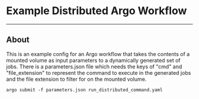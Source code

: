 # Example Distributed Argo Workflow
---
## About

This is an example config for an Argo workflow that takes the contents of a mounted volume as input parameters to a dynamically generated set of jobs.  There is a parameters.json file which needs the keys of "cmd" and "file_extension" to represent the command to execute in the generated jobs and the file extension to filter for on the mounted volume.


```
argo submit -f parameters.json run_distributed_command.yaml
```
